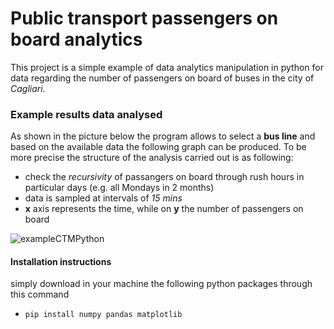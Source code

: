 # Public transport passengers on board analytics
This project is a simple example of data analytics manipulation in python for data regarding the number of passengers on board of buses in the city of *Cagliari*.

### Example results data analysed

As shown in the picture below the program allows to select a **bus line** and based on the available data the following graph can be produced. To be more precise the structure of the analysis carried out is as following: 

- check the *recursivity* of passangers on board through rush hours in particular days (e.g. all Mondays in 2 months)
- data is sampled at intervals of *15 mins* 
- **x** axis represents the time, while on **y** the number of passengers on board  


![exampleCTMPython](https://user-images.githubusercontent.com/101090050/180199732-f4b42b38-7060-41e9-a833-7543b9b12e2a.PNG)


#### Installation instructions 

simply download in your machine the following python packages through this command 

- `pip install numpy pandas matplotlib` 
